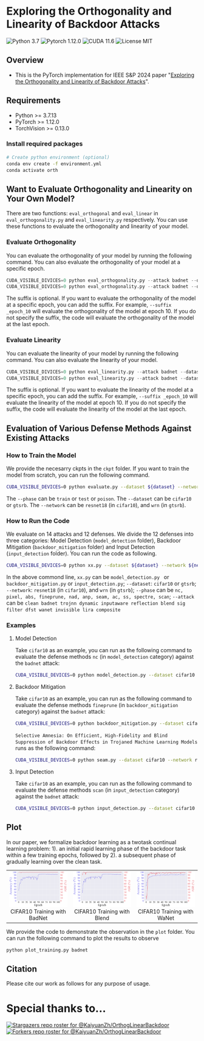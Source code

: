# Exploring the Orthogonality and Linearity of Backdoor Attacks
![Python 3.7](https://img.shields.io/badge/python-3.7-DodgerBlue.svg?style=plastic)
![Pytorch 1.12.0](https://img.shields.io/badge/pytorch-1.7.1-DodgerBlue.svg?style=plastic)
![CUDA 11.6](https://img.shields.io/badge/cuda-11.6-DodgerBlue.svg?style=plastic)
![License MIT](https://img.shields.io/badge/License-MIT-DodgerBlue.svg?style=plastic)


## Overview
- This is the PyTorch implementation for IEEE S&P 2024 paper "[Exploring the Orthogonality and Linearity of Backdoor Attacks](./)".  


## Requirements

- Python >= 3.7.13
- PyTorch >= 1.12.0
- TorchVision >= 0.13.0

### Install required packages
```bash
# Create python environment (optional)
conda env create -f environment.yml
conda activate orth
```

## Want to Evaluate Orthogonality and Linearity on Your Own Model?

There are two functions: `eval_orthogonal` and `eval_linear` in `eval_orthogonality.py` and `eval_linearity.py` respectively. You can use these functions to evaluate the orthogonality and linearity of your model.

### Evaluate Orthogonality
You can evaluate the orthogonality of your model by running the following command. You can also evaluate the orthogonality of your model at a specific epoch.
```python
CUDA_VISIBLE_DIVICES=0 python eval_orthogonality.py --attack badnet --dataset cifar10 --network resnet18 --suffix _epoch_10
CUDA_VISIBLE_DIVICES=0 python eval_orthogonality.py --attack badnet --dataset cifar10 --network resnet18
```
The suffix is optional. If you want to evaluate the orthogonality of the model at a specific epoch, you can add the suffix. For example, `--suffix _epoch_10` will evaluate the orthogonality of the model at epoch 10. If you do not specify the suffix, the code will evaluate the orthogonality of the model at the last epoch.

### Evaluate Linearity
You can evaluate the linearity of your model by running the following command. You can also evaluate the linearity of your model. 
```python
CUDA_VISIBLE_DIVICES=0 python eval_linearity.py --attack badnet --dataset cifar10 --network resnet18 --suffix _epoch_10
CUDA_VISIBLE_DIVICES=0 python eval_linearity.py --attack badnet --dataset cifar10 --network resnet18
```
The suffix is optional. If you want to evaluate the linearity of the model at a specific epoch, you can add the suffix. For example, `--suffix _epoch_10` will evaluate the linearity of the model at epoch 10. If you do not specify the suffix, the code will evaluate the linearity of the model at the last epoch.

##  Evaluation of Various Defense Methods Against Existing Attacks

### How to Train the Model
We provide the necesarry ckpts in the `ckpt` folder. If you want to train the model from scratch, you can run the following command.

```bash
CUDA_VISIBLE_DEVICES=0 python evaluate.py --dataset ${dataset} --network ${network} --phase xx
```

The `--phase` can be `train` or `test` or `poison`. The `--dataset` can be `cifar10` or `gtsrb`. The `--network` can be `resnet18` (in `cifar10`), and `wrn` (in `gtsrb`).


### How to Run the Code
We evaluate on 14 attacks and 12 defenses. We divide the 12 defenses into three categories: Model Detection (`model_detection` folder), Backdoor Mitigation (`backdoor_mitigation` folder) and Input Detection (`input_detection` folder). You can run the code as following.

```bash
CUDA_VISIBLE_DEVICES=0 python xx.py --dataset ${dataset} --network ${network} --phase ${phase} --attack ${attack}
```

In the above commond line, `xx.py` can be `model_detection.py ` or `backdoor_mitigation.py` or `input_detection.py`; `--dataset`: `cifar10` or `gtsrb`; `--network`: `resnet18` (in `cifar10`), and `wrn` (in `gtsrb`); `--phase` can be `nc, pixel, abs, fineprune, nad, anp, seam, ac, ss, spectre, scan`; `--attack` can be `clean badnet trojnn dynamic inputaware reflection blend sig filter dfst wanet invisible lira composite`

### Examples

1. Model Detection

    Take `cifar10` as an example, you can run  as the following command to evaluate the defense methods `nc` (in `model_detection` category) against the `badnet` attack:
    ```bash
    CUDA_VISIBLE_DEVICES=0 python model_detection.py --dataset cifar10 --network resnet18 --phase nc --attack badnet
    ```

2. Backdoor Mitigation

    Take `cifar10` as an example, you can run  as the following command to evaluate the defense methods `fineprune` (in `backdoor_mitigation` category) against the `badnet` attack:
    ```bash
    CUDA_VISIBLE_DEVICES=0 python backdoor_mitigation.py --dataset cifar10 --network resnet18 --phase fineprune --attack badnet
    ```

    `Selective Amnesia: On Efficient, High-Fidelity and Blind Suppression of Backdoor Effects in Trojaned Machine Learning Models` runs as the following command:
    ```bash
    CUDA_VISIBLE_DEVICES=0 python seam.py --dataset cifar10 --network resnet18 --attack badnet
    ```


3. Input Detection

    Take `cifar10` as an example, you can run  as the following command to evaluate the defense methods `scan` (in `input_detection` category) against the `badnet` attack:
    ```bash
    CUDA_VISIBLE_DEVICES=0 python input_detection.py --dataset cifar10 --network resnet18 --phase scan --attack badnet
    ```

## Plot
In our paper, we formalize backdoor learning as a twotask continual learning problem: 1). an initial rapid learning phase of the backdoor task within a few training epochs, followed by 2). a subsequent phase of gradually learning over the clean task.

<p align="center">
  <table>
    <tr>
      <td align="center"><img src="plot/cifar10_training_badnet.png" alt="CIFAR10 Training with BadNet" width="300"><br>CIFAR10 Training with BadNet</td>
      <td align="center"><img src="plot/cifar10_training_blend.png" alt="CIFAR10 Training with Blend" width="300"><br>CIFAR10 Training with Blend</td>
      <td align="center"><img src="plot/cifar10_training_wanet.png" alt="CIFAR10 Training with WaNet" width="300"><br>CIFAR10 Training with WaNet</td>
    </tr>
  </table>
</p>

We provide the code to demonstrate the observation in the `plot` folder. You can run the following command to plot the results to observe 

```bash
python plot_training.py badnet
```


## Citation
Please cite our work as follows for any purpose of usage.


# Special thanks to...
[![Stargazers repo roster for @KaiyuanZh/OrthogLinearBackdoor](https://reporoster.com/stars/KaiyuanZh/OrthogLinearBackdoor)](https://github.com/KaiyuanZh/OrthogLinearBackdoor/stargazers)
[![Forkers repo roster for @KaiyuanZh/OrthogLinearBackdoor](https://reporoster.com/forks/KaiyuanZh/OrthogLinearBackdoor)](https://github.com/KaiyuanZh/OrthogLinearBackdoor/network/members)